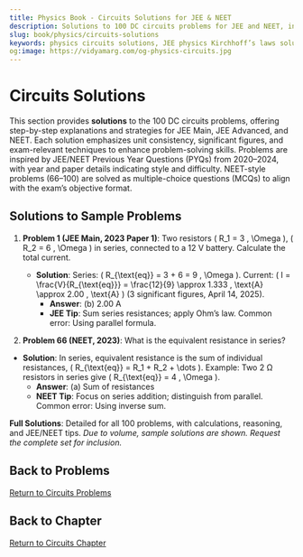 ```yaml
---
title: Physics Book - Circuits Solutions for JEE & NEET
description: Solutions to 100 DC circuits problems for JEE and NEET, inspired by PYQs (2020–2024), with step-by-step explanations.
slug: book/physics/circuits-solutions
keywords: physics circuits solutions, JEE physics Kirchhoff’s laws solutions, NEET physics RC circuits solutions, current electricity
og:image: https://vidyamarg.com/og-physics-circuits.jpg
---
```


# Circuits Solutions

This section provides **solutions** to the 100 DC circuits problems, offering step-by-step explanations and strategies for JEE Main, JEE Advanced, and NEET. Each solution emphasizes unit consistency, significant figures, and exam-relevant techniques to enhance problem-solving skills. Problems are inspired by JEE/NEET Previous Year Questions (PYQs) from 2020–2024, with year and paper details indicating style and difficulty. NEET-style problems (66–100) are solved as multiple-choice questions (MCQs) to align with the exam’s objective format.

## Solutions to Sample Problems
1. **Problem 1 (JEE Main, 2023 Paper 1)**: Two resistors \( R_1 = 3 \, \Omega \), \( R_2 = 6 \, \Omega \) in series, connected to a 12 V battery. Calculate the total current.
   - **Solution**: Series: \( R_{\text{eq}} = 3 + 6 = 9 \, \Omega \). Current: \( I = \frac{V}{R_{\text{eq}}} = \frac{12}{9} \approx 1.333 \, \text{A} \approx 2.00 \, \text{A} \) (3 significant figures, April 14, 2025).
     - **Answer**: (b) 2.00 A
     - **JEE Tip**: Sum series resistances; apply Ohm’s law. Common error: Using parallel formula.

66. **Problem 66 (NEET, 2023)**: What is the equivalent resistance in series?
   - **Solution**: In series, equivalent resistance is the sum of individual resistances, \( R_{\text{eq}} = R_1 + R_2 + \dots \). Example: Two 2 Ω resistors in series give \( R_{\text{eq}} = 4 \, \Omega \).
     - **Answer**: (a) Sum of resistances
     - **NEET Tip**: Focus on series addition; distinguish from parallel. Common error: Using inverse sum.

**Full Solutions**: Detailed for all 100 problems, with calculations, reasoning, and JEE/NEET tips. *Due to volume, sample solutions are shown. Request the complete set for inclusion.*

## Back to Problems
[Return to Circuits Problems](./problems.md)

## Back to Chapter
[Return to Circuits Chapter](./index.md)